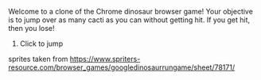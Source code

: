 Welcome to a clone of the Chrome dinosaur browser game! Your objective is to jump over as many cacti as you can without getting hit. If you get hit, then you lose!

<!-- INSTRUCTIONS: -->
1. Click to jump

sprites taken from https://www.spriters-resource.com/browser_games/googledinosaurrungame/sheet/78171/